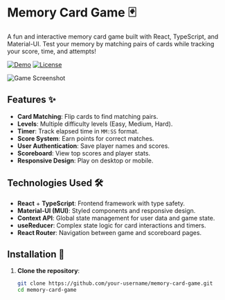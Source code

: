 # Memory Card Game 🃏

A fun and interactive memory card game built with React, TypeScript, and Material-UI. Test your memory by matching pairs of cards while tracking your score, time, and attempts!

[![Demo](https://img.shields.io/badge/demo-live-green)](https://your-demo-link.com) 
[![License](https://img.shields.io/badge/license-MIT-blue)](LICENSE)

![Game Screenshot](./screenshot.png) <!-- Replace with your screenshot path -->

## Features ✨

- **Card Matching**: Flip cards to find matching pairs.
- **Levels**: Multiple difficulty levels (Easy, Medium, Hard).
- **Timer**: Track elapsed time in `MM:SS` format.
- **Score System**: Earn points for correct matches.
- **User Authentication**: Save player names and scores.
- **Scoreboard**: View top scores and player stats.
- **Responsive Design**: Play on desktop or mobile.

## Technologies Used 🛠️

- **React** + **TypeScript**: Frontend framework with type safety.
- **Material-UI (MUI)**: Styled components and responsive design.
- **Context API**: Global state management for user data and game state.
- **useReducer**: Complex state logic for card interactions and timers.
- **React Router**: Navigation between game and scoreboard pages.

## Installation 🚀

1. **Clone the repository**:
   ```bash
   git clone https://github.com/your-username/memory-card-game.git
   cd memory-card-game